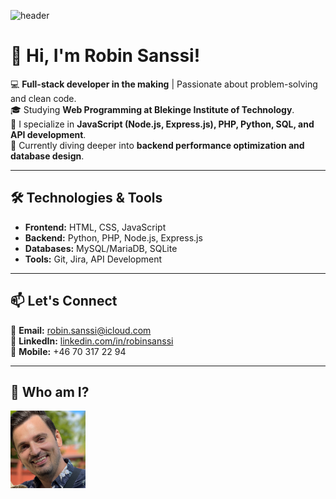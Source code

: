 <!-- Banner -->
![header](https://capsule-render.vercel.app/api?type=waving&color=0:FFD1DC,40:FFA3B6,60:FF8C42,80:3A506B,100:2F3E56&height=175&section=header&text=Turning%20Coffee%20into%20Code&animation=fadeIn&fontSize=25&fontAlign=20&fontColor=2F3E56)

# 👋 Hi, I'm Robin Sanssi!  

💻 **Full-stack developer in the making** | Passionate about problem-solving and clean code.  
🎓 Studying **Web Programming at Blekinge Institute of Technology**.  
🚀 I specialize in **JavaScript (Node.js, Express.js), PHP, Python, SQL, and API development**.  
🌱 Currently diving deeper into **backend performance optimization and database design**.  

---
  
## 🛠️ Technologies & Tools  
- **Frontend:** HTML, CSS, JavaScript  
- **Backend:** Python, PHP, Node.js, Express.js
- **Databases:** MySQL/MariaDB, SQLite  
- **Tools:** Git, Jira, API Development  

---
  
<!--

## 🚀 Featured Projects  

Coming soon...

---
--->

## 📫 Let's Connect  
📧 **Email:** [robin.sanssi@icloud.com](mailto:robin.sanssi@icloud.com)  
🔗 **LinkedIn:** [linkedin.com/in/robinsanssi](https://www.linkedin.com/in/robin-s-04b304314/)  
📱 **Mobile:** +46 70 317 22 94  
  
---
  
## 📸 Who am I?
<img src="https://github.com/robin-sanssi/robin-sanssi/blob/main/IMG_7218.jpeg?raw=true" width="120">
